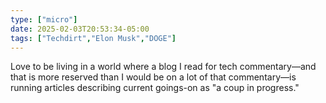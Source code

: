 ```yaml
---
type: ["micro"]
date: 2025-02-03T20:53:34-05:00
tags: ["Techdirt","Elon Musk","DOGE"]
---
```

Love to be living in a world where a blog I read for tech commentary—and that is more reserved than I would be on a lot of that commentary—is running articles describing current goings-on as "a coup in progress."
